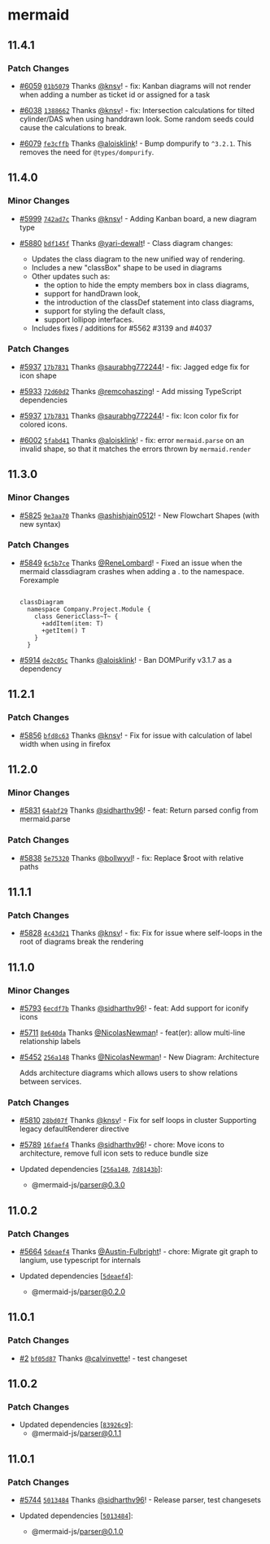# mermaid

## 11.4.1

### Patch Changes

- [#6059](https://github.com/mermaid-js/mermaid/pull/6059) [`01b5079`](https://github.com/mermaid-js/mermaid/commit/01b5079562ec8d34ce9964910f168873843c68f8) Thanks [@knsv](https://github.com/knsv)! - fix: Kanban diagrams will not render when adding a number as ticket id or assigned for a task

- [#6038](https://github.com/mermaid-js/mermaid/pull/6038) [`1388662`](https://github.com/mermaid-js/mermaid/commit/1388662132cc829f9820c2e9970ae04e2dd90588) Thanks [@knsv](https://github.com/knsv)! - fix: Intersection calculations for tilted cylinder/DAS when using handdrawn look. Some random seeds could cause the calculations to break.

- [#6079](https://github.com/mermaid-js/mermaid/pull/6079) [`fe3cffb`](https://github.com/mermaid-js/mermaid/commit/fe3cffbb673a25b81989aacb06e5d0eda35326db) Thanks [@aloisklink](https://github.com/aloisklink)! - Bump dompurify to `^3.2.1`. This removes the need for `@types/dompurify`.

## 11.4.0

### Minor Changes

- [#5999](https://github.com/mermaid-js/mermaid/pull/5999) [`742ad7c`](https://github.com/mermaid-js/mermaid/commit/742ad7c130964df1fb5544e909d9556081285f68) Thanks [@knsv](https://github.com/knsv)! - Adding Kanban board, a new diagram type

- [#5880](https://github.com/mermaid-js/mermaid/pull/5880) [`bdf145f`](https://github.com/mermaid-js/mermaid/commit/bdf145ffe362462176d9c1e68d5f3ff5c9d962b0) Thanks [@yari-dewalt](https://github.com/yari-dewalt)! - Class diagram changes:

  - Updates the class diagram to the new unified way of rendering.
  - Includes a new "classBox" shape to be used in diagrams
  - Other updates such as:
    - the option to hide the empty members box in class diagrams,
    - support for handDrawn look,
    - the introduction of the classDef statement into class diagrams,
    - support for styling the default class,
    - support lollipop interfaces.
  - Includes fixes / additions for #5562 #3139 and #4037

### Patch Changes

- [#5937](https://github.com/mermaid-js/mermaid/pull/5937) [`17b7831`](https://github.com/mermaid-js/mermaid/commit/17b783135f9b2b7748b620dbf81d0f56ab4755f1) Thanks [@saurabhg772244](https://github.com/saurabhg772244)! - fix: Jagged edge fix for icon shape

- [#5933](https://github.com/mermaid-js/mermaid/pull/5933) [`72d60d2`](https://github.com/mermaid-js/mermaid/commit/72d60d2633584eb59bccdb6cf30b9522db645db2) Thanks [@remcohaszing](https://github.com/remcohaszing)! - Add missing TypeScript dependencies

- [#5937](https://github.com/mermaid-js/mermaid/pull/5937) [`17b7831`](https://github.com/mermaid-js/mermaid/commit/17b783135f9b2b7748b620dbf81d0f56ab4755f1) Thanks [@saurabhg772244](https://github.com/saurabhg772244)! - fix: Icon color fix for colored icons.

- [#6002](https://github.com/mermaid-js/mermaid/pull/6002) [`5fabd41`](https://github.com/mermaid-js/mermaid/commit/5fabd414fbee01e43bf6c900907ffc1511ca7440) Thanks [@aloisklink](https://github.com/aloisklink)! - fix: error `mermaid.parse` on an invalid shape, so that it matches the errors thrown by `mermaid.render`

## 11.3.0

### Minor Changes

- [#5825](https://github.com/mermaid-js/mermaid/pull/5825) [`9e3aa70`](https://github.com/mermaid-js/mermaid/commit/9e3aa705ae21fd4898504ab22d775a9e437b898e) Thanks [@ashishjain0512](https://github.com/ashishjain0512)! - New Flowchart Shapes (with new syntax)

### Patch Changes

- [#5849](https://github.com/mermaid-js/mermaid/pull/5849) [`6c5b7ce`](https://github.com/mermaid-js/mermaid/commit/6c5b7ce9f41c0fbd59fe03dbefc8418d97697f0a) Thanks [@ReneLombard](https://github.com/ReneLombard)! - Fixed an issue when the mermaid classdiagram crashes when adding a . to the namespace.
  Forexample

  ```mermaid

  classDiagram
    namespace Company.Project.Module {
      class GenericClass~T~ {
        +addItem(item: T)
        +getItem() T
      }
    }
  ```

- [#5914](https://github.com/mermaid-js/mermaid/pull/5914) [`de2c05c`](https://github.com/mermaid-js/mermaid/commit/de2c05cd5463af68d19dd7b6b3f1303d69ddb2dd) Thanks [@aloisklink](https://github.com/aloisklink)! - Ban DOMPurify v3.1.7 as a dependency

## 11.2.1

### Patch Changes

- [#5856](https://github.com/mermaid-js/mermaid/pull/5856) [`bfd8c63`](https://github.com/mermaid-js/mermaid/commit/bfd8c63daaa8420e57da9953922b9f0c94123064) Thanks [@knsv](https://github.com/knsv)! - Fix for issue with calculation of label width when using in firefox

## 11.2.0

### Minor Changes

- [#5831](https://github.com/mermaid-js/mermaid/pull/5831) [`64abf29`](https://github.com/mermaid-js/mermaid/commit/64abf29ea870eaa47148197f95ce714f85bd7eea) Thanks [@sidharthv96](https://github.com/sidharthv96)! - feat: Return parsed config from mermaid.parse

### Patch Changes

- [#5838](https://github.com/mermaid-js/mermaid/pull/5838) [`5e75320`](https://github.com/mermaid-js/mermaid/commit/5e75320d49eab65aca630dcc3c04c8d620a8bbf7) Thanks [@bollwyvl](https://github.com/bollwyvl)! - fix: Replace $root with relative paths

## 11.1.1

### Patch Changes

- [#5828](https://github.com/mermaid-js/mermaid/pull/5828) [`4c43d21`](https://github.com/mermaid-js/mermaid/commit/4c43d21196f784b6f483ae635fc462329f3d176f) Thanks [@knsv](https://github.com/knsv)! - fix: Fix for issue where self-loops in the root of diagrams break the rendering

## 11.1.0

### Minor Changes

- [#5793](https://github.com/mermaid-js/mermaid/pull/5793) [`6ecdf7b`](https://github.com/mermaid-js/mermaid/commit/6ecdf7be688efdc53c52fea3ba891327242bc890) Thanks [@sidharthv96](https://github.com/sidharthv96)! - feat: Add support for iconify icons

- [#5711](https://github.com/mermaid-js/mermaid/pull/5711) [`8e640da`](https://github.com/mermaid-js/mermaid/commit/8e640da5436e8ae013b11b1c1821a9afcc15d0d3) Thanks [@NicolasNewman](https://github.com/NicolasNewman)! - feat(er): allow multi-line relationship labels

- [#5452](https://github.com/mermaid-js/mermaid/pull/5452) [`256a148`](https://github.com/mermaid-js/mermaid/commit/256a148bbf484fc7db6c19f94dd69d5d268ee048) Thanks [@NicolasNewman](https://github.com/NicolasNewman)! - New Diagram: Architecture

  Adds architecture diagrams which allows users to show relations between services.

### Patch Changes

- [#5810](https://github.com/mermaid-js/mermaid/pull/5810) [`28bd07f`](https://github.com/mermaid-js/mermaid/commit/28bd07fdeb4fc981107d21317ec6160b31f80116) Thanks [@knsv](https://github.com/knsv)! - Fix for self loops in cluster
  Supporting legacy defaultRenderer directive

- [#5789](https://github.com/mermaid-js/mermaid/pull/5789) [`16faef4`](https://github.com/mermaid-js/mermaid/commit/16faef4613b91a7d3a98a1563c25b57f9238acc7) Thanks [@sidharthv96](https://github.com/sidharthv96)! - chore: Move icons to architecture, remove full icon sets to reduce bundle size

- Updated dependencies [[`256a148`](https://github.com/mermaid-js/mermaid/commit/256a148bbf484fc7db6c19f94dd69d5d268ee048), [`7d8143b`](https://github.com/mermaid-js/mermaid/commit/7d8143b917ee3562149a0e0a821ed2d6f29cc05d)]:
  - @mermaid-js/parser@0.3.0

## 11.0.2

### Patch Changes

- [#5664](https://github.com/mermaid-js/mermaid/pull/5664) [`5deaef4`](https://github.com/mermaid-js/mermaid/commit/5deaef456e74d796866431c26f69360e4e74dbff) Thanks [@Austin-Fulbright](https://github.com/Austin-Fulbright)! - chore: Migrate git graph to langium, use typescript for internals

- Updated dependencies [[`5deaef4`](https://github.com/mermaid-js/mermaid/commit/5deaef456e74d796866431c26f69360e4e74dbff)]:
  - @mermaid-js/parser@0.2.0

## 11.0.1

### Patch Changes

- [#2](https://github.com/calvinvette/mermaid/pull/2) [`bf05d87`](https://github.com/mermaid-js/mermaid/commit/bf05d8781edacb580fdb053da167e968b7570117) Thanks [@calvinvette](https://github.com/calvinvette)! - test changeset

## 11.0.2

### Patch Changes

- Updated dependencies [[`83926c9`](https://github.com/mermaid-js/mermaid/commit/83926c9707b09c34e300888186250191ee8ae30a)]:
  - @mermaid-js/parser@0.1.1

## 11.0.1

### Patch Changes

- [#5744](https://github.com/mermaid-js/mermaid/pull/5744) [`5013484`](https://github.com/mermaid-js/mermaid/commit/50134849246141ec400e33e08c12c10539b84de9) Thanks [@sidharthv96](https://github.com/sidharthv96)! - Release parser, test changesets

- Updated dependencies [[`5013484`](https://github.com/mermaid-js/mermaid/commit/50134849246141ec400e33e08c12c10539b84de9)]:
  - @mermaid-js/parser@0.1.0
